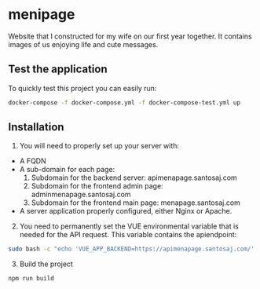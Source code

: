 # menipage
Website that I constructed for my wife on our first year together. It contains images of us enjoying life and cute messages.

## Test the application
To quickly test this project you can easily run:
```bash
docker-compose -f docker-compose.yml -f docker-compose-test.yml up
```

## Installation
1. You will need to properly set up your server with:
  - A FQDN
  - A sub-domain for each page:
    1. Subdomain for the backend server: apimenapage.santosaj.com
    2. Subdomain for the frontend admin page: adminmenapage.santosaj.com
    3. Subdomain for the frontend main page: menapage.santosaj.com
  - A server application properly configured, either Nginx or Apache.

2. You need to permanently set the VUE environmental variable that is needed for the API request. This variable contains the apiendpoint:
```bash
sudo bash -c "echo 'VUE_APP_BACKEND=https://apimenapage.santosaj.com/' >> /etc/environment"
```

3. Build the project 
```bash
npm run build
```
